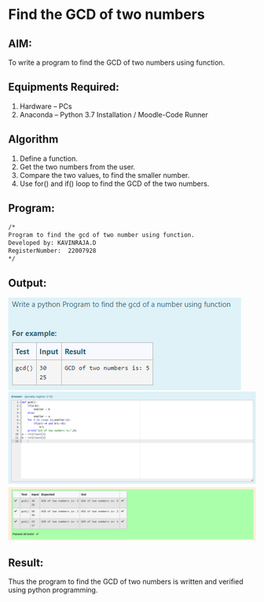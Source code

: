 # Find the GCD of two numbers

## AIM:
To write a program to find the GCD of two numbers using function.

## Equipments Required:
1. Hardware – PCs
2. Anaconda – Python 3.7 Installation / Moodle-Code Runner

## Algorithm
1. Define a function.
2. Get the two numbers from the user.
3. Compare the two values, to find the smaller number.
4. Use for() and if() loop to find the GCD of the two numbers.

## Program:
```
/*
Program to find the gcd of two number using function.
Developed by: KAVINRAJA.D
RegisterNumber:  22007928
*/
```

## Output:
![OUTPUT](./images1/gcd.PNG)
![OUTPUT](./images/Screenshot%20from%202022-12-31%2018-56-22.png)


## Result:
Thus the program to find the GCD of two numbers is written and verified using python programming.
